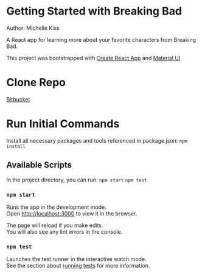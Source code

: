 # Getting Started with Breaking Bad

Author: Michelle Kiss

A React app for learning more about your favorite characters from Breaking Bad.

This project was bootstrapped with [Create React App](https://github.com/facebook/create-react-app) and [Material UI](https://material-ui.com/)

# Clone Repo

[Bitbucket](https://bitbucket.org/inspire11/breakingbad/src/master/)

# Run Initial Commands

Install all necessary packages and tools referenced in package.json:
`npm install`

## Available Scripts

In the project directory, you can run:
`npm start`
`npm test`

### `npm start`

Runs the app in the development mode.\
Open [http://localhost:3000](http://localhost:3000) to view it in the browser.

The page will reload if you make edits.\
You will also see any lint errors in the console.

### `npm test`

Launches the test runner in the interactive watch mode.\
See the section about [running tests](https://facebook.github.io/create-react-app/docs/running-tests) for more information.
